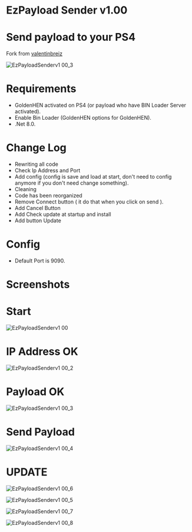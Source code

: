 # EzPayload Sender v1.00

# Send payload to your PS4

Fork from [valentinbreiz](https://github.com/valentinbreiz/PS4-Payload-Sender)

![EzPayloadSenderv1 00_3](https://github.com/DjPopol/EzPayloadSender/assets/168917709/d94c7ad7-8565-43e0-9ee4-813720d08655)


# Requirements
- GoldenHEN activated on PS4 (or payload who have BIN Loader Server activated).
- Enable Bin Loader (GoldenHEN options for GoldenHEN).
- .Net 8.0.

# Change Log
- Rewriting all code
- Check Ip Address and Port
- Add config (config is save and load at start, don't need to config anymore if you don't need change something).
- Cleaning
- Code has been reorganized
- Remove Connect button ( it do that when you click on send ).
- Add Cancel Button
- Add Check update at startup and install
- Add button Update

# Config
- Default Port is 9090.

# Screenshots
# Start
![EzPayloadSenderv1 00](https://github.com/DjPopol/EzPayloadSender/assets/168917709/5da906a8-8098-4307-99d5-72ed6eb070bf)

# IP Address OK
![EzPayloadSenderv1 00_2](https://github.com/DjPopol/EzPayloadSender/assets/168917709/6822ce28-cb87-482c-a966-76e5669e0fa3)

# Payload OK
![EzPayloadSenderv1 00_3](https://github.com/DjPopol/EzPayloadSender/assets/168917709/0cc9dd6f-743e-4aac-8ac9-c1a42b1daae5)

# Send Payload

![EzPayloadSenderv1 00_4](https://github.com/DjPopol/EzPayloadSender/assets/168917709/1d390554-5228-49b3-98fa-08a74e4cc2d6)

# UPDATE 

![EzPayloadSenderv1 00_6](https://github.com/DjPopol/EzPayloadSender/assets/168917709/66057a8c-3b01-4873-a739-eef9594620b6)


![EzPayloadSenderv1 00_5](https://github.com/DjPopol/EzPayloadSender/assets/168917709/9c096c36-d54e-4f42-a99f-33fadfdd6786)

![EzPayloadSenderv1 00_7](https://github.com/DjPopol/EzPayloadSender/assets/168917709/137d363e-d1c8-407a-ae2d-ee8d0c7eeed6)

![EzPayloadSenderv1 00_8](https://github.com/DjPopol/EzPayloadSender/assets/168917709/efaaa946-6d78-4c3d-8ee7-056f4fabd037)
